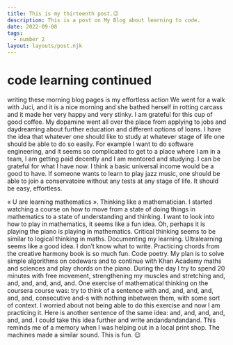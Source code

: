 ```yaml
---
title: This is my thirteenth post.😉
description: This is a post on My Blog about learning to code.
date: 2022-09-08
tags:
  - number 2
layout: layouts/post.njk
---
```


# code learning continued

writing these morning blog pages is my effortless action
We went for a walk with Juci, and it is a nice morning and she bathed herself in rotting carcass and it made her very happy and very stinky. I am grateful for this cup of good coffee. My dopamine went all over the place from applying to jobs and daydreaming about further education and different options of loans. I have the idea that whatever one should like to study at whatever stage of life one should be able to do so easily. For example I want to do software engineering, and it seems so complicated to get to a place where I am in a team, I am getting paid decently and I am mentored and studying.  I can be grateful for what I have now. I think a basic universal income would be a good to have. If someone wants to learn to play jazz music, one should be able to join a conservatoire without any tests at any stage of life. It should be easy, effortless.

« U are learning mathematics ». Thinking like a mathematician. I started watching a course on how to move from a state of doing things in mathematics to a state of understanding and thinking. I want to look into how to play in mathematics, it seems like a fun idea. Oh, perhaps it is playing the piano is playing in mathematics. Critical thinking seems to be similar to logical thinking in maths. Documenting my learning. Ultralearning seems like a good idea. I don’t know what to write. Practicing chords from the creative harmony book is so much fun. Code poetry. My plan is to solve simple algorithms on codewars and to continue with Khan Academy maths and sciences and play chords on the piano. During the day I try to spend 20 minutes with free movement, strengthening my muscles and stretching and, and, and, and, and, and. One exercise of mathematical thinking on the coursera course was: try to think of a sentence with and, and, and, and, and, and, consecutive and-s with nothing inbetween them, with some sort of context. I worried about not being able to do this exercise and now I am practicing it. Here is another sentence of the same idea: and, and, and, and, and, and. I could take this idea further and write andandandandand. This reminds me of a memory when I was helping out in a local print shop. The machines made a similar sound. This is fun. 😉

